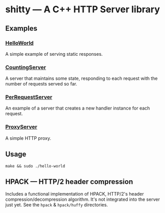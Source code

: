 # shitty — A C++ HTTP Server library

## Examples

### [HelloWorld](HelloWorld.cpp)

A simple example of serving static responses.

### [CountingServer](CountingServer.cpp)

A server that maintains some state, responding to each request with the number
of requests served so far.

### [PerRequestServer](PerRequestServer.cpp)

An example of a server that creates a new handler instance for each request.

### [ProxyServer](ProxyServer.cpp)

A simple HTTP proxy.

## Usage

    make && sudo ./hello-world

## HPACK — HTTP/2 header compression

Includes a functional implementation of HPACK, HTTP/2's header
compression/decompression algorithm. It's not integrated into the server just
yet.
See the `hpack` & `hpack/huffy` directories.
